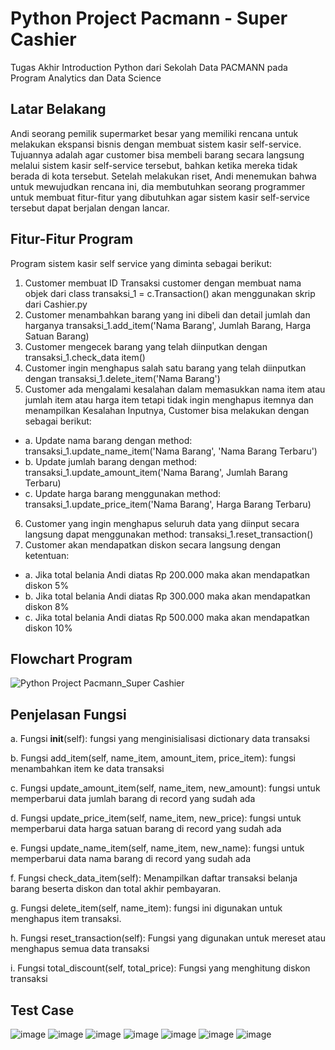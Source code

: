 # Python Project Pacmann - Super Cashier
Tugas Akhir Introduction Python dari Sekolah Data PACMANN pada Program Analytics dan Data Science 

## Latar Belakang
Andi seorang pemilik supermarket besar yang memiliki rencana untuk melakukan ekspansi bisnis dengan membuat sistem kasir self-service. Tujuannya adalah agar customer bisa membeli barang secara langsung melalui sistem kasir self-service tersebut, bahkan ketika mereka tidak berada di kota tersebut. Setelah melakukan riset, Andi menemukan bahwa untuk mewujudkan rencana ini, dia membutuhkan seorang programmer untuk membuat fitur-fitur yang dibutuhkan agar sistem kasir self-service tersebut dapat berjalan dengan lancar.

## Fitur-Fitur Program
Program sistem kasir self service yang diminta sebagai berikut:
1. Customer membuat ID Transaksi customer dengan membuat nama objek dari class transaksi_1 = c.Transaction() akan menggunakan skrip dari Cashier.py
2. Customer menambahkan barang yang ini dibeli dan detail jumlah dan harganya transaksi_1.add_item('Nama Barang', Jumlah Barang, Harga Satuan Barang)
3. Customer mengecek barang yang telah diinputkan dengan transaksi_1.check_data item()
4. Customer ingin menghapus salah satu barang yang telah diinputkan dengan transaksi_1.delete_item('Nama Barang')
5. Customer ada mengalami kesalahan dalam memasukkan nama item atau jumlah item atau harga item tetapi tidak ingin menghapus itemnya dan menampilkan Kesalahan Inputnya, Customer bisa melakukan dengan sebagai berikut:
* a. Update nama barang dengan method: transaksi_1.update_name_item('Nama Barang', 'Nama Barang Terbaru')
* b. Update jumlah barang dengan method: transaksi_1.update_amount_item('Nama Barang', Jumlah         Barang Terbaru)
* c. Update harga barang menggunakan method: transaksi_1.update_price_item('Nama Barang', Harga   Barang Terbaru)
6. Customer yang ingin menghapus seluruh data yang diinput secara langsung dapat menggunakan method: transaksi_1.reset_transaction()
7. Customer akan mendapatkan diskon secara langsung dengan ketentuan:
* a. Jika total belania Andi diatas Rp 200.000 maka akan mendapatkan diskon 5%
* b. Jika total belania Andi diatas Rp 300.000 maka akan mendapatkan diskon 8%
* c. Jika total belania Andi diatas Rp 500.000 maka akan mendapatkan diskon 10%

## Flowchart Program

![Python Project Pacmann_Super Cashier](https://user-images.githubusercontent.com/109641986/218257477-7593a56d-0fa6-4c76-87eb-f1e89b5967a3.jpg)


## Penjelasan Fungsi
a. Fungsi __init__(self): fungsi yang menginisialisasi dictionary data transaksi

b. Fungsi add_item(self, name_item, amount_item, price_item): fungsi menambahkan item ke data transaksi 

c. Fungsi update_amount_item(self, name_item, new_amount): fungsi untuk memperbarui data jumlah barang di record yang sudah ada

d. Fungsi update_price_item(self, name_item, new_price): fungsi untuk memperbarui data harga satuan barang di record yang sudah ada

e. Fungsi  update_name_item(self, name_item, new_name): fungsi untuk memperbarui data nama barang di record yang sudah ada

f. Fungsi check_data_item(self): Menampilkan daftar transaksi belanja barang beserta diskon dan total akhir pembayaran.

g. Fungsi delete_item(self, name_item): fungsi ini digunakan untuk menghapus item transaksi.

h. Fungsi reset_transaction(self): Fungsi yang digunakan untuk mereset atau menghapus semua data transaksi

i. Fungsi total_discount(self, total_price): Fungsi yang menghitung diskon transaksi

## Test Case
![image](https://user-images.githubusercontent.com/109641986/218247787-320a4422-dd82-41f9-81d6-11cd2425c682.png)
![image](https://user-images.githubusercontent.com/109641986/218247813-9bc69181-fecb-4f3f-a6c2-7afd8228e7ce.png)
![image](https://user-images.githubusercontent.com/109641986/218247878-5abe2f11-098b-4dd9-907e-3f110a4b5389.png)
![image](https://user-images.githubusercontent.com/109641986/218247897-8d0e80ff-e1d1-4757-b1c3-3b87d0d45d55.png)
![image](https://user-images.githubusercontent.com/109641986/218247917-e9ba2899-73ae-448f-b74d-f9dd13d16d60.png)
![image](https://user-images.githubusercontent.com/109641986/218247933-0880f27a-db5c-4d3d-8660-ac893aaaeb6f.png)
![image](https://user-images.githubusercontent.com/109641986/218247942-63eca841-0184-4d84-bb6b-be3b73f98634.png)

